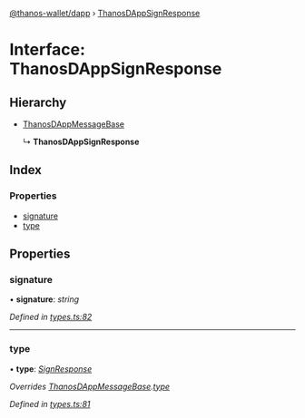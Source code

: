 [@thanos-wallet/dapp](../README.md) › [ThanosDAppSignResponse](thanosdappsignresponse.md)

# Interface: ThanosDAppSignResponse

## Hierarchy

* [ThanosDAppMessageBase](thanosdappmessagebase.md)

  ↳ **ThanosDAppSignResponse**

## Index

### Properties

* [signature](thanosdappsignresponse.md#signature)
* [type](thanosdappsignresponse.md#type)

## Properties

###  signature

• **signature**: *string*

*Defined in [types.ts:82](https://github.com/madfish-solutions/thanoswallet-dapp/blob/442d5c3/src/types.ts#L82)*

___

###  type

• **type**: *[SignResponse](../enums/thanosdappmessagetype.md#signresponse)*

*Overrides [ThanosDAppMessageBase](thanosdappmessagebase.md).[type](thanosdappmessagebase.md#type)*

*Defined in [types.ts:81](https://github.com/madfish-solutions/thanoswallet-dapp/blob/442d5c3/src/types.ts#L81)*
